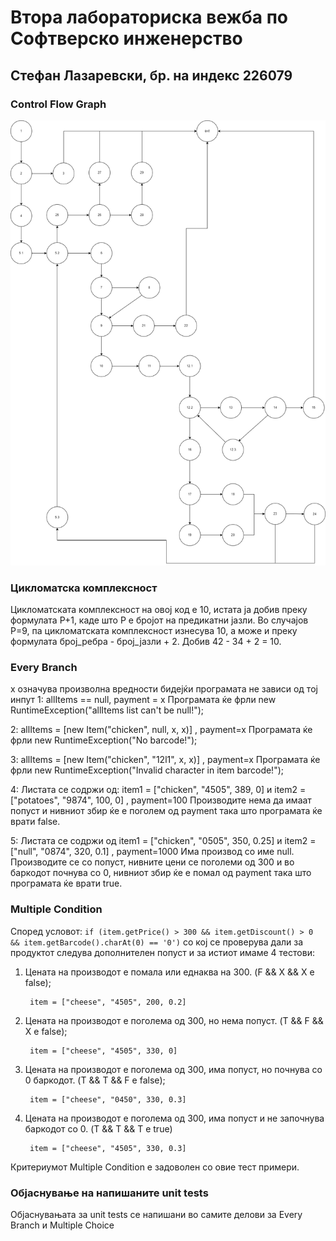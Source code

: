 # Втора лабораториска вежба по Софтверско инженерство

## Стефан Лазаревски, бр. на индекс 226079

###  Control Flow Graph
![Control Flow Graph](./cfg.png)

### Цикломатска комплексност

Цикломатската комплексност на овој код е 10, истата ја добив преку формулата P+1, каде што P е бројот на предикатни јазли. Во случајoв P=9, па цикломатската комплексност изнесува 10, а може и преку формулата број_ребра - број_јазли + 2. Добив 42 - 34 + 2 = 10.

### Every Branch
x означува произволна вредности бидејќи програмата не зависи од тој инпут 
1: allItems == null, payment = x 
Програмата ќе фрли new RuntimeException("allItems list can't be null!");

2: allItems = [new Item("chicken", null, x, x)] , payment=x
Програмата ќе фрли new RuntimeException("No barcode!");

3: allItems = [new Item("chicken", "12l1", x, x)] , payment=x
Програмата ќе фрли new RuntimeException("Invalid character in item barcode!");

4: Листата се содржи од: item1 = ["chicken", "4505", 389, 0] и item2 = ["potatoes", "9874", 100, 0] , payment=100
Производите нема да имаат попуст и нивниот збир ќе е поголем од payment така што програмата ќе врати false.

5: Листата се содржи од item1 = ["chicken", "0505", 350, 0.25] и item2 = ["null", "0874", 320, 0.1] , payment=1000
Има производ со име null. Производите се со попуст, нивните цени се поголеми од 300 и во баркодот почнува со 0, нивниот збир ќе е пoмал од payment така што програмата ќе врати true.


### Multiple Condition
Според условот:
`if (item.getPrice() > 300 && item.getDiscount() > 0 && item.getBarcode().charAt(0) == '0')`
со кој се проверува дали за продуктот следува дополнителен попуст и за истиот имаме 4 тестови:

1. Цената на производот е помала или еднаква на 300. (F && X && X e false);

        item = ["cheese", "4505", 200, 0.2]

2. Цената на производот е поголема од 300, но нема попуст. (T && F && X е false);

        item = ["cheese", "4505", 330, 0]

3. Цената на производот е поголема од 300, има попуст, но почнува со 0 баркодот. (T && T && F e false);

        item = ["cheese", "0450", 330, 0.3]

4. Цената на производот е поголема од 300, има попуст и не започнува баркодот со 0. (T && T && T e true)

        item = ["cheese", "4505", 330, 0.3]

Критериумот Multiple Condition е задоволен со овие тест примери.


### Објаснување на напишаните unit tests
Објаснувањата за unit tests се напишани во самите делови за Every Branch и Multiple Choice
